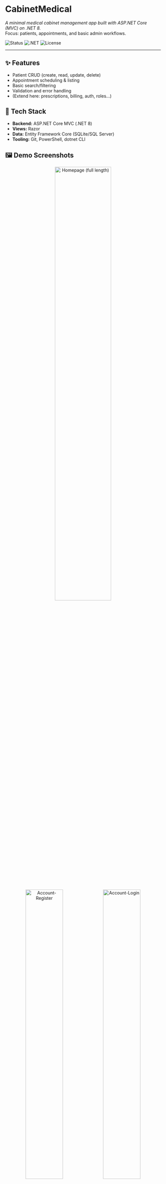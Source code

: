 # CabinetMedical

_A minimal medical cabinet management app built with ASP.NET Core (MVC) on .NET 8._  
Focus: patients, appointments, and basic admin workflows.

![Status](https://img.shields.io/badge/status-active-success)
![.NET](https://img.shields.io/badge/.NET-8.0-blue)
![License](https://img.shields.io/badge/license-MIT-lightgrey)

---

## ✨ Features
- Patient CRUD (create, read, update, delete)
- Appointment scheduling & listing
- Basic search/filtering
- Validation and error handling
- (Extend here: prescriptions, billing, auth, roles…)

## 🧰 Tech Stack
- **Backend:** ASP.NET Core MVC (.NET 8)
- **Views:** Razor
- **Data:** Entity Framework Core (SQLite/SQL Server)
- **Tooling:** Git, PowerShell, dotnet CLI


## 🖼️ Demo Screenshots

<div align="center">
  <img src="https://github.com/user-attachments/assets/0bd1f95b-044b-4612-9f58-70cc9b1dc59a" alt="Homepage (full length)" width="60%">
   <br/>
  <img src="https://github.com/user-attachments/assets/924bb94b-117a-4e16-a19a-5976fb09aca5" alt="Account-Register" width="49%">
  <img src="https://github.com/user-attachments/assets/79637aa0-2950-4a78-b0a7-3d8312a46588" alt="Account-Login" width="49%">
  <br/>
  <img src="https://github.com/user-attachments/assets/d1916139-a51b-480a-b2e3-31d97f40e2ca" alt="Admins-Dashboard" width="49%">
  <img src="https://github.com/user-attachments/assets/0932b6be-3dd7-41e0-b8f6-7192208db1be" alt="Admins-Medecins" width="49%">
  <br/>
  <img src="https://github.com/user-attachments/assets/2029a965-ffc1-45a3-b6db-efb22dbb0c9d" alt="Medecins-Dashboard" width="49%">
  <img src="https://github.com/user-attachments/assets/2cc57b88-bb4e-49f4-b372-40446ade40c7" alt="Patients-DossierMedicals" width="49%">
</div>



## 🚀 Quick Start

> Prereqs: [.NET SDK 8](https://dotnet.microsoft.com/en-us/download)

```powershell
# 1) Clone
git clone https://github.com/heyitsmanal/dotnet-cabinetmedical.git
cd dotnet-cabinetmedical

# 2) Restore & build
dotnet restore
dotnet build

# 3) Run the web app
dotnet run --project .\CabinetMedical\CabinetMedical.csproj
# App will print a URL like http://localhost:5xxx — open it in the browser
